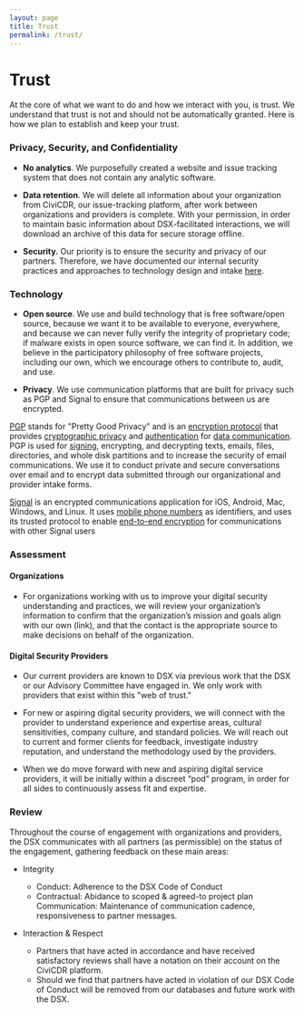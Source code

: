 ```yaml
---
layout: page
title: Trust
permalink: /trust/
---
```


# Trust

At the core of what we want to do and how we interact with you, is trust. We understand that trust is not and should not be automatically granted. Here is how we plan to establish and keep your trust.

### Privacy, Security, and Confidentiality

- **No analytics**. We purposefully created a website and issue tracking system that does not contain any analytic software.

- **Data retention**. We will delete all information about your organization from CiviCDR, our issue-tracking platform, after work between organizations and providers is complete. With your permission, in order to maintain basic information about DSX-facilitated interactions, we will download an archive of this data for secure storage offline.  

- **Security.** Our priority is to ensure the security and privacy of our partners. Therefore, we have documented our internal security practices and approaches to technology design and intake [here](/security). 


### Technology

- **Open source**. We use and build technology that is free software/open source, because we want it to be available to everyone, everywhere, and because we can never fully verify the integrity of proprietary code; if malware exists in open source software, we can find it. In addition, we believe in the participatory philosophy of free software projects, including our own, which we encourage others to contribute to, audit, and use.

- **Privacy**. We use communication platforms that are built for privacy such as PGP and Signal to ensure that communications between us are encrypted.

[PGP](https://en.wikipedia.org/wiki/Pretty_Good_Privacy) stands for "Pretty Good Privacy” and is an [encryption protocol](https://en.wikipedia.org/wiki/Encryption_software) that provides [cryptographic privacy](https://en.wikipedia.org/wiki/Privacy) and [authentication](https://en.wikipedia.org/wiki/Authentication) for [data communication](https://en.wikipedia.org/wiki/Data_communication). PGP is used for [signing](https://en.wikipedia.org/wiki/Digital_signature), encrypting, and decrypting texts, emails, files, directories, and whole disk partitions and to increase the security of email communications. We use it to conduct private and secure conversations over email and to encrypt data submitted through our organizational and provider intake forms.

[Signal](https://signal.org/) is an encrypted communications application for iOS, Android, Mac, Windows, and Linux. It uses [mobile phone numbers](https://en.wikipedia.org/wiki/Telephone_number) as identifiers, and uses its trusted protocol to enable [end-to-end encryption](https://en.wikipedia.org/wiki/End-to-end_encryption) for communications with other Signal users


### Assessment

#### Organizations

- For organizations working with us to improve your digital security understanding and practices, we will review your organization’s information to confirm that the organization’s mission and goals align with our own (link), and that the contact is the appropriate source to make decisions on behalf of the organization.


#### Digital Security Providers

- Our current providers are known to DSX via previous work that the DSX or our Advisory Committee have engaged in. We only work with providers that exist within this "web of trust."

- For new or aspiring digital security providers, we will connect with the provider to understand experience and expertise areas, cultural sensitivities, company culture, and standard policies. We will reach out to current and former clients for feedback, investigate industry reputation, and understand the methodology used by the providers.

- When we do move forward with new and aspiring digital service providers, it will be initially within a  discreet “pod” program, in order for all sides to continuously assess fit and expertise.

### Review

Throughout the course of engagement with organizations and providers, the DSX communicates with all partners (as permissible) on the status of the engagement, gathering feedback on these main areas:

- Integrity
  - Conduct: Adherence to the DSX Code of Conduct
  - Contractual: Abidance to scoped & agreed-to project plan
  Communication: Maintenance of communication cadence, responsiveness to partner messages.


- Interaction & Respect
	- Partners that have acted in accordance and have received satisfactory reviews shall have a notation on their account on the CiviCDR platform.
	- Should we find that partners have acted in violation of our DSX Code of Conduct will be removed from our databases and future work with the DSX.
